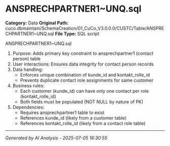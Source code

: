 # ANSPRECHPARTNER1~UNQ.sql

**Category:** Data
**Original Path:** cuco.dbmaintain/SchemaCreation/01_CuCo_V3.0.0.0/CUSTC/Table/ANSPRECHPARTNER1~UNQ.sql
**File Type:** SQL script

ANSPRECHPARTNER1~UNQ.sql
1. Purpose: Adds primary key constraint to ansprechpartner1 (contact person) table
2. User interactions: Ensures data integrity for contact person records
3. Data handling:
   - Enforces unique combination of kunde_id and kontakt_rolle_id
   - Prevents duplicate contact role assignments for same customer
4. Business rules:
   - Each customer (kunde_id) can have only one contact per role (kontakt_rolle_id)
   - Both fields must be populated (NOT NULL by nature of PK)
5. Dependencies:
   - Requires ansprechpartner1 table to exist
   - References kunde_id (likely from a customer table)
   - References kontakt_rolle_id (likely from a contact role table)

---
*Generated by AI Analysis - 2025-07-05 16:30:55*
